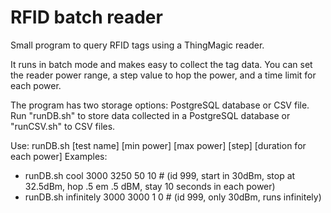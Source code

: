 # RFID batch reader
Small program to query RFID tags using a ThingMagic reader. 

It runs in batch mode and makes easy to collect the tag data. 
You can set the reader power range, a step value to hop the power, and a time limit for each power.

The program has two storage options: PostgreSQL database or CSV file. 
Run "runDB.sh" to store data collected in a PostgreSQL database or "runCSV.sh" to CSV files.

Use: runDB.sh [test name] [min power] [max power] [step] [duration for each power]
Examples:
- runDB.sh cool 3000 3250 50 10  # (id 999, start in 30dBm, stop at 32.5dBm, hop .5 em .5 dBM, stay 10 seconds in each power)
- runDB.sh infinitely 3000 3000 1 0 # (id 999, only 30dBm, runs infinitely)
